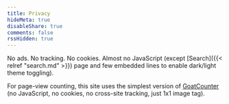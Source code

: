 ```yaml
---
title: Privacy
hideMeta: true
disableShare: true
comments: false
rssHidden: true
---
```


No ads. No tracking. No cookies. Almost no JavaScript (except [Search]({{< relref "search.md" >}}) page and few embedded lines to enable dark/light theme toggling).

For page-view counting, this site uses the simplest version of [GoatCounter](https://www.goatcounter.com/) (no JavaScript, no cookies, no cross-site tracking, just 1x1 image tag).
